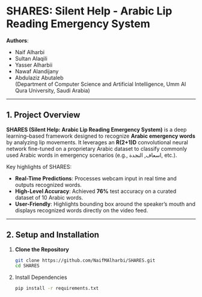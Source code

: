 # SHARES: Silent Help - Arabic Lip Reading Emergency System

**Authors**:  
- Naif Alharbi  
- Sultan Alaqili  
- Yasser Alharbii  
- Nawaf Alandijany  
- Abdulaziz Abutaleb  
(Department of Computer Science and Artificial Intelligence, Umm Al Qura University, Saudi Arabia)

---

## 1. Project Overview

**SHARES (Silent Help: Arabic Lip Reading Emergency System)** is a deep learning–based framework designed to recognize **Arabic emergency words** by analyzing lip movements. It leverages an **R(2+1)D** convolutional neural network fine-tuned on a proprietary Arabic dataset to classify commonly used Arabic words in emergency scenarios (e.g., اسعاف, النجدة, etc.).

Key highlights of SHARES:
- **Real-Time Predictions**: Processes webcam input in real time and outputs recognized words.  
- **High-Level Accuracy**: Achieved **76%** test accuracy on a curated dataset of 10 Arabic words.  
- **User-Friendly**: Highlights bounding box around the speaker’s mouth and displays recognized words directly on the video feed.

---
## 2. Setup and Installation

1. **Clone the Repository**  
   ```bash
   git clone https://github.com/NaifMAlharbi/SHARES.git
   cd SHARES
     ```
2. Install Dependencies
   ```bash
   pip install -r requirements.txt
   ```
   
